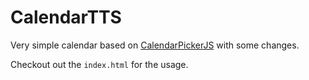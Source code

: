 # CalendarTTS

Very simple calendar based on [CalendarPickerJS](https://mathiaspicker.com/CalendarPickerJS)
with some changes.

Checkout out the `index.html` for the usage.
